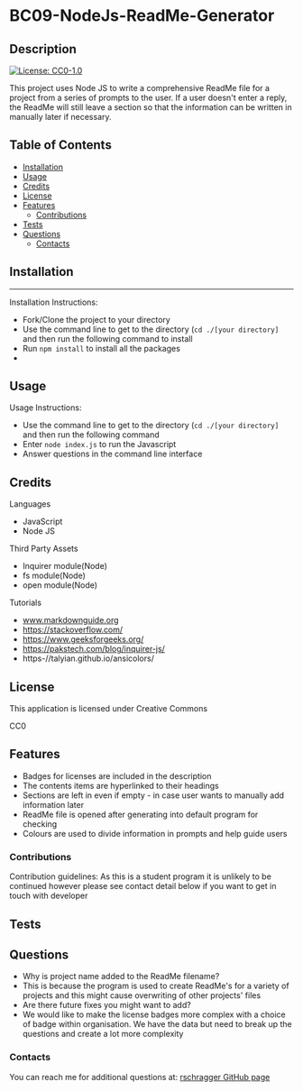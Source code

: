 # BC09-NodeJs-ReadMe-Generator

  ## Description
  
  [![License: CC0-1.0](https://img.shields.io/badge/License-CC0_1.0-lightgrey.svg)](http://creativecommons.org/publicdomain/zero/1.0/)
  
  This project uses Node JS to write a comprehensive ReadMe file for a project from a series of prompts to the user. If a user doesn't enter a reply, the ReadMe will still leave a section so that the information can be written in manually later if necessary.
  
  ## Table of Contents
  
  - [Installation](#installation)
  - [Usage](#usage)
  - [Credits](#credits)
  - [License](#license)
  - [Features](#features)
      - [Contributions](#contributions)
  - [Tests](#tests)
  - [Questions](#questions)
      - [Contacts](#contacts)
  
  ## Installation 
  ---
  
  Installation Instructions:
- Fork/Clone the project to your directory
- Use the command line to get to the directory (`cd ./[your directory]` and then run the following command to install
-  Run `npm install` to install all the packages
-  
</p>
  
  ## Usage
  
  Usage Instructions:
- Use the command line to get to the directory (`cd ./[your directory]` and then run the following command
- Enter `node index.js` to run the Javascript
- Answer questions in the command line interface
</p>
  
  ## Credits
  
  

  Languages
- JavaScript
- Node JS
</p>
  
  Third Party Assets
- Inquirer module(Node)
- fs module(Node)
-  open module(Node)
</p>
  
  Tutorials
- www.markdownguide.org
- https://stackoverflow.com/
- https://www.geeksforgeeks.org/
-  https://pakstech.com/blog/inquirer-js/
-  https-//talyian.github.io/ansicolors/
</p>
  
  ## License
  
  This application is licensed under Creative Commons

  CC0
  
  ## Features
  
- Badges for licenses are included in the description
- The contents items are hyperlinked to their headings
-  Sections are left in even if empty - in case user wants to manually add information later
-  ReadMe file is opened after generating into default program for checking
-  Colours are used to divide information in prompts and help guide users
</p>
  
  ### Contributions
  
  Contribution guidelines: As this is a student program it is unlikely to be continued however please see contact detail below if you want to get in touch with developer
  
  ## Tests
  
  
  ## Questions
  
- Why is project name added to the ReadMe filename?
-   This is because the program is used to create ReadMe's for a variety of projects and this might cause overwriting of other projects' files
-  Are there future fixes you might want to add?
-    We would like to make the license badges more complex with a choice of badge within organisation. We have the data but need to break up the questions and create a lot more complexity
</p>
  
  ### Contacts
  
  You can reach me for additional questions at:
  [rschragger GitHub page](https://github.com/rschragger)
